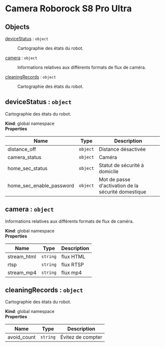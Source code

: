 # Camera Roborock S8 Pro Ultra

## Objects

<dl>
<dt><a href="#deviceStatus">deviceStatus</a> : <code>object</code></dt>
<dd><p>Cartographie des états du robot.</p>
</dd>
<dt><a href="#camera">camera</a> : <code>object</code></dt>
<dd><p>Informations relatives aux différents formats de flux de caméra.</p>
</dd>
<dt><a href="#cleaningRecords">cleaningRecords</a> : <code>object</code></dt>
<dd><p>Cartographie des états du robot.</p>
</dd>
</dl>

<a name="deviceStatus"></a>

## deviceStatus : <code>object</code>
Cartographie des états du robot.

**Kind**: global namespace  
**Properties**

| Name | Type | Description |
| --- | --- | --- |
| distance_off | <code>object</code> | Distance désactivée |
| camera_status | <code>object</code> | Caméra |
| home_sec_status | <code>object</code> | Statut de sécurité à domicile |
| home_sec_enable_password | <code>object</code> | Mot de passe d'activation de la sécurité domestique |

<a name="camera"></a>

## camera : <code>object</code>
Informations relatives aux différents formats de flux de caméra.

**Kind**: global namespace  
**Properties**

| Name | Type | Description |
| --- | --- | --- |
| stream_html | <code>string</code> | flux HTML |
| rtsp | <code>string</code> | flux RTSP |
| stream_mp4 | <code>string</code> | flux mp4 |

<a name="cleaningRecords"></a>

## cleaningRecords : <code>object</code>
Cartographie des états du robot.

**Kind**: global namespace  
**Properties**

| Name | Type | Description |
| --- | --- | --- |
| avoid_count | <code>string</code> | Évitez de compter |

